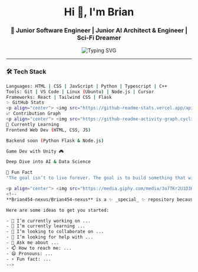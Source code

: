<!-- 🧠 PROFILE README - AESTHETIC MODE ACTIVATED -->

<h1 align="center">Hi 👋, I'm Brian</h1>
<h3 align="center">🚀 Junior Software Engineer | Junior AI Architect & Engineer | Sci-Fi Dreamer</h3>

<p align="center">
  <img src="https://readme-typing-svg.herokuapp.com?font=Fira+Code&duration=3000&pause=1000&center=true&vCenter=true&width=435&lines=Building+cool+things+with+code...;Creating+FRIDAY+%F0%9F%A4%96+%7C+Nexus+Labs;Lover+of+clean+UIs+%2F+cosmic+vibes" alt="Typing SVG" />
</p>

---

### 🛠️ Tech Stack

```bash
Languages: HTML | CSS | JavScript | Python | Typescript | C++
Tools: Git | VS Code | Linux (Ubuntu) | Node.js | Cursor 
Frameworks: React | Tailwind CSS | Flask 
✨ GitHub Stats
<p align="center"> <img src="https://github-readme-stats.vercel.app/api?username=Brian454-nexus&show_icons=true&theme=tokyonight&hide_border=true" width="48%" /> <img src="https://github-readme-streak-stats.herokuapp.com/?user=Brian454-nexus&theme=tokyonight&hide_border=true" width="48%" /> </p> <p align="center"> <img src="https://github-readme-stats.vercel.app/api/top-langs/?username=Brian454-nexus&layout=compact&theme=tokyonight&hide_border=true" width="48%" /> </p>
📈 Contribution Graph
<p align="center"> <img src="https://github-readme-activity-graph.cyclic.app/graph?username=Brian454-nexus&bg_color=0d1117&color=7df9ff&line=7df9ff&point=ffffff&area=true&hide_border=true"/> </p>
🎯 Currently Learning
Frontend Web Dev (HTML, CSS, JS)

Backend soon (Python Flask & Node.js)

Game Dev with Unity 🎮

Deep Dive into AI & Data Science

💫 Fun Fact
"The goal isn’t to live forever. The goal is to build something that will." – Chuck Palahniuk

<p align="center"> <img src="https://media.giphy.com/media/3o7TKr2U1D3K0vlh8U/giphy.gif" width="200px" /> </p> <p align="center"> <b>⚡ Powered by dreams, code, and a splash of Wild Nights 🌌</b> </p> ```
<!--
**Brian454-nexus/Brian454-nexus** is a ✨ _special_ ✨ repository because its `README.md` (this file) appears on your GitHub profile.

Here are some ideas to get you started:

- 🔭 I’m currently working on ...
- 🌱 I’m currently learning ...
- 👯 I’m looking to collaborate on ...
- 🤔 I’m looking for help with ...
- 💬 Ask me about ...
- 📫 How to reach me: ...
- 😄 Pronouns: ...
- ⚡ Fun fact: ...
-->
